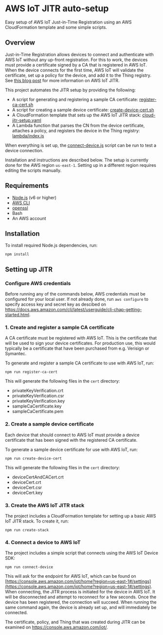 # AWS IoT JITR auto-setup

Easy setup of AWS IoT Just-in-Time Registration using an AWS CloudFormation template and some simple scripts.

## Overview

Just-in-Time Registration allows devices to connect and authenticate with AWS IoT without any up-front registration. For this to work, the devices must provide a certificate signed by a CA that is registered in AWS IoT. When the device connects for the first time, AWS IoT will validate the certificate, set up a policy for the device, and add it to the Thing registry. See [this blog post](https://aws.amazon.com/blogs/iot/just-in-time-registration-of-device-certificates-on-aws-iot/) for more information on AWS IoT JITR.

This project automates the JITR setup by providing the following:
- A script for generating and registering a sample CA certificate: [register-ca-cert.sh](scripts/register-ca-cert.sh)
- A script for creating a sample device certificate: [create-device-cert.sh](scripts/create-device-cert.sh)
- A CloudFormation template that sets up the AWS IoT JITR stack: [cloud-jitr-setup.yaml](templates/cloud-jitr-setup.yaml)
- A Lambda function that parses the CN from the device certificate, attaches a policy, and registers the device in the Thing registry: [lambda/index.js](lambda/index.js)

When everything is set up, the [connect-device.js](scripts/connect-device.js) script can be run to test a device connection.

Installation and instructions are described below. The setup is currently done for the AWS region `us-east-1`. Setting up in a different region requires editing the scripts manually.

## Requirements

* [Node.js](https://nodejs.org/) (v6 or higher)
* [AWS CLI](https://aws.amazon.com/cli/)
* [openssl](https://www.openssl.org/)
* Bash
* An AWS account

## Installation

To install required Node.js dependencies, run:

    npm install

## Setting up JITR

### Configure AWS credentials

Before running any of the commands below, AWS credentials must be configured for your local user. If not already done, run `aws configure` to specify access key and secret key as descibed on https://docs.aws.amazon.com/cli/latest/userguide/cli-chap-getting-started.html.

### 1. Create and register a sample CA certificate

A CA certificate must be registered with AWS IoT. This is the certificate that will be used to sign your device certificates. For production use, this would typically be a certificate that have been purchased from e.g. Verisign or Symantec.

To generate and register a sample CA certificate to use with AWS IoT, run:

    npm run register-ca-cert

This will generate the following files in the `cert` directory:
* privateKeyVerification.crt
* privateKeyVerification.csr
* privateKeyVerification.key
* sampleCaCertificate.key
* sampleCaCertificate.pem

### 2. Create a sample device certificate

Each device that should connect to AWS IoT must provide a device certificate that has been signed with the registered CA certificate.

To generate a sample device certificate for use with AWS IoT, run:

    npm run create-device-cert

This will generate the following files in the `cert` directory:
* deviceCertAndCACert.crt
* deviceCert.crt
* deviceCert.csr
* deviceCert.key

### 3. Create the AWS IoT JITR stack

The project includes a CloudFormation template for setting up a basic AWS IoT JITR stack. To create it, run:

    npm run create-stack

### 4. Connect a device to AWS IoT

The project includes a simple script that connects using the AWS IoT Device SDK:

    npm run connect-device

This will ask for the endpoint for AWS IoT, which can be found on [https://console.aws.amazon.com/iot/home?region=us-east-1#/settings](https://console.aws.amazon.com/iot/home?region=us-east-1#/settings). When connecting, the JITR process is initiated for the device in AWS IoT. It will be disconnected and attempt to reconnect for a few seconds. Once the device has been registered, the connection will succeed. When running the same command again, the device is already set up, and will immediately be connected.

The certificate, policy, and Thing that was created during JITR can be examined on https://console.aws.amazon.com/iot/.
